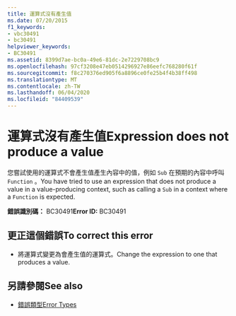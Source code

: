 ```yaml
---
title: 運算式沒有產生值
ms.date: 07/20/2015
f1_keywords:
- vbc30491
- bc30491
helpviewer_keywords:
- BC30491
ms.assetid: 8399d7ae-bc0a-49e6-81dc-2e7229708bc9
ms.openlocfilehash: 97cf3208e47eb0514296927e86eefc768280f61f
ms.sourcegitcommit: f8c270376ed905f6a8896ce0fe25b4f4b38ff498
ms.translationtype: MT
ms.contentlocale: zh-TW
ms.lasthandoff: 06/04/2020
ms.locfileid: "84409539"
---
```

# <a name="expression-does-not-produce-a-value"></a><span data-ttu-id="2b375-102">運算式沒有產生值</span><span class="sxs-lookup"><span data-stu-id="2b375-102">Expression does not produce a value</span></span>
<span data-ttu-id="2b375-103">您嘗試使用的運算式不會產生值產生內容中的值，例如 `Sub` 在預期的內容中呼叫 `Function` 。</span><span class="sxs-lookup"><span data-stu-id="2b375-103">You have tried to use an expression that does not produce a value in a value-producing context, such as calling a `Sub` in a context where a `Function` is expected.</span></span>  
  
 <span data-ttu-id="2b375-104">**錯誤識別碼：** BC30491</span><span class="sxs-lookup"><span data-stu-id="2b375-104">**Error ID:** BC30491</span></span>  
  
## <a name="to-correct-this-error"></a><span data-ttu-id="2b375-105">更正這個錯誤</span><span class="sxs-lookup"><span data-stu-id="2b375-105">To correct this error</span></span>  
  
- <span data-ttu-id="2b375-106">將運算式變更為會產生值的運算式。</span><span class="sxs-lookup"><span data-stu-id="2b375-106">Change the expression to one that produces a value.</span></span>  
  
## <a name="see-also"></a><span data-ttu-id="2b375-107">另請參閱</span><span class="sxs-lookup"><span data-stu-id="2b375-107">See also</span></span>

- [<span data-ttu-id="2b375-108">錯誤類型</span><span class="sxs-lookup"><span data-stu-id="2b375-108">Error Types</span></span>](../../programming-guide/language-features/error-types.md)
